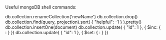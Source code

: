 Useful mongoDB shell commands:

db.collection.renameCollection('newName')
db.collection.drop()
db.collection.find(query, projection).sort( { "helpful": -1 } ).pretty()
db.collection.insertOne(document)
db.collection.update( { "id": 1 }, { \$inc: { <field1>: <amount1>} })
db.collection.update( { "id": 1 }, { \$set: { <field1>: <amount1>} })
